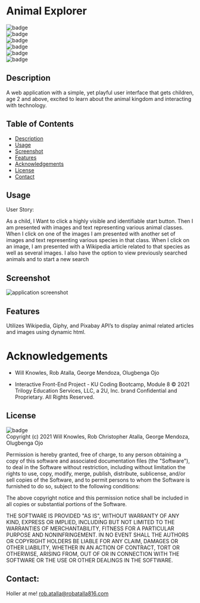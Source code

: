 # Animal Explorer

  ![badge](https://img.shields.io/github/languages/top/ratalla816/animal-app)
  <br> 
  ![badge](https://img.shields.io/github/languages/count/ratalla816/animal-app)
  <br>
  ![badge](https://img.shields.io/github/issues/ratalla816/animal-app)
  <br>
  ![badge](https://img.shields.io/github/issues-closed/ratalla816/animal-app)
  <br>
  ![badge](https://img.shields.io/github/last-commit/ratalla816/animal-app)
  <br>
  ![badge](https://img.shields.io/badge/license-MIT-important)
  
  ## Description
  
   A web application with a simple, yet playful user interface that gets children, age 2 and above, excited to learn about the animal kingdom and interacting with technology.

 
  ## Table of Contents
  - [Description](#description)
  - [Usage](#usage)
  - [Screenshot](#screenshot)
  - [Features](#features)
  - [Acknowledgements](#acknowledgements)
  - [License](#license)
  - [Contact](#contact)

  ## Usage
  User Story:

  As a child, I Want to click a highly visible and identifiable start button. 
  Then I am presented with images and text representing various animal classes.
  When I click on one of the images I am presented with another set of images and text representing various species in that class. 
  When I click on an image, I am presented with a Wikipedia article related to that species as well as several images. I also have the option to view previously searched animals and to start a new search 


  ## Screenshot
  ![application screenshot](./assets/images/animal-app-vid.GIF)
 
  ## Features
  Utilizes Wikipedia, Giphy, and Pixabay API’s to display animal related articles and images using dynamic html.
  
  # Acknowledgements

  * Will Knowles, Rob Atalla, George Mendoza, Olugbenga Ojo
 
  * Interactive Front-End Project - KU Coding Bootcamp, Module 8 
    © 2021 Trilogy Education Services, LLC, a 2U, Inc. 
    brand Confidential and Proprietary. All Rights Reserved.
          
  ## License
  ![badge](https://img.shields.io/badge/license-MIT-important)
  <br>
  Copyright (c) 2021 Will Knowles, Rob Christopher Atalla, George Mendoza, Olugbenga Ojo 

  Permission is hereby granted, free of charge, to any person obtaining a copy of this software and associated documentation files (the "Software"), to deal in the Software without restriction, including without limitation the rights to use, copy, modify, merge, publish, distribute, sublicense, and/or sell copies of the Software, and to permit persons to whom the Software is furnished to do so, subject to the following conditions:

  The above copyright notice and this permission notice shall be included in all copies or substantial portions of the Software.

  THE SOFTWARE IS PROVIDED "AS IS", WITHOUT WARRANTY OF ANY KIND, EXPRESS OR IMPLIED, INCLUDING BUT NOT LIMITED TO THE WARRANTIES OF MERCHANTABILITY, FITNESS FOR A PARTICULAR PURPOSE AND NONINFRINGEMENT. IN NO EVENT SHALL THE AUTHORS OR COPYRIGHT HOLDERS BE LIABLE FOR ANY CLAIM, DAMAGES OR OTHER LIABILITY, WHETHER IN AN ACTION OF CONTRACT, TORT OR OTHERWISE, ARISING FROM, OUT OF OR IN CONNECTION WITH THE SOFTWARE OR THE USE OR OTHER DEALINGS IN THE SOFTWARE.

  ## Contact:
  Holler at me! <a href="mailto:rob.atalla@robatalla816.com">rob.atalla@robatalla816.com</a>